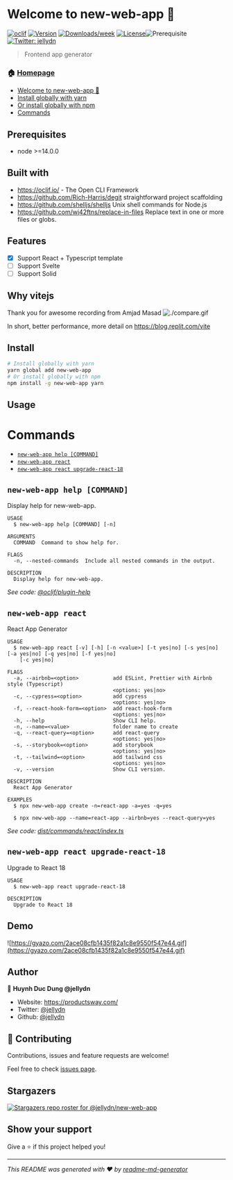 # Welcome to new-web-app 👋

[![oclif](https://img.shields.io/badge/cli-oclif-brightgreen.svg)](https://oclif.io)
[![Version](https://img.shields.io/npm/v/new-web-app.svg)](https://npmjs.org/package/new-web-app)
[![Downloads/week](https://img.shields.io/npm/dw/new-web-app.svg)](https://npmjs.org/package/new-web-app)
[![License](https://img.shields.io/npm/l/new-web-app.svg)](https://github.com/jellydn/new-web-app/blob/master/package.json)![Prerequisite](https://img.shields.io/badge/node-%3E%3D14.0.0-blue.svg)
[![Twitter: jellydn](https://img.shields.io/twitter/follow/jellydn.svg?style=social)](https://twitter.com/jellydn)

> Frontend app generator

### 🏠 [Homepage](https://github.com/jellydn/new-web-app)

<!-- toc -->

- [Welcome to new-web-app 👋](#welcome-to-new-web-app-)
- [Install globally with yarn](#install-globally-with-yarn)
- [Or install globally with npm](#or-install-globally-with-npm)
- [Commands](#commands)
<!-- tocstop -->

## Prerequisites

- node >=14.0.0

## Built with

- https://oclif.io/ - The Open CLI Framework
- https://github.com/Rich-Harris/degit straightforward project scaffolding
- https://github.com/shelljs/shelljs Unix shell commands for Node.js
- https://github.com/wj42ftns/replace-in-files Replace text in one or more files or globs.

## Features

- [x] Support React + Typescript template
- [ ] Support Svelte
- [ ] Support Solid

## Why vitejs

Thank you for awesome recording from Amjad Masad
![./compare.gif](./compare.gif)

In short, better performance, more detail on https://blog.replit.com/vite

## Install

```sh
# Install globally with yarn
yarn global add new-web-app
# Or install globally with npm
npm install -g new-web-app yarn
```

## Usage

<!-- usagestop -->

# Commands

<!-- commands -->

- [`new-web-app help [COMMAND]`](#new-web-app-help-command)
- [`new-web-app react`](#new-web-app-react)
- [`new-web-app react upgrade-react-18`](#new-web-app-react-upgrade-react-18)

## `new-web-app help [COMMAND]`

Display help for new-web-app.

```
USAGE
  $ new-web-app help [COMMAND] [-n]

ARGUMENTS
  COMMAND  Command to show help for.

FLAGS
  -n, --nested-commands  Include all nested commands in the output.

DESCRIPTION
  Display help for new-web-app.
```

_See code: [@oclif/plugin-help](https://github.com/oclif/plugin-help/blob/v5.1.12/src/commands/help.ts)_

## `new-web-app react`

React App Generator

```
USAGE
  $ new-web-app react [-v] [-h] [-n <value>] [-t yes|no] [-s yes|no] [-a yes|no] [-q yes|no] [-f yes|no]
    [-c yes|no]

FLAGS
  -a, --airbnb=<option>           add ESLint, Prettier with Airbnb style (Typescript)
                                  <options: yes|no>
  -c, --cypress=<option>          add cypress
                                  <options: yes|no>
  -f, --react-hook-form=<option>  add react-hook-form
                                  <options: yes|no>
  -h, --help                      Show CLI help.
  -n, --name=<value>              folder name to create
  -q, --react-query=<option>      add react-query
                                  <options: yes|no>
  -s, --storybook=<option>        add storybook
                                  <options: yes|no>
  -t, --tailwind=<option>         add tailwind css
                                  <options: yes|no>
  -v, --version                   Show CLI version.

DESCRIPTION
  React App Generator

EXAMPLES
  $ npx new-web-app create -n=react-app -a=yes -q=yes

  $ npx new-web-app --name=react-app --airbnb=yes --react-query=yes
```

_See code: [dist/commands/react/index.ts](https://github.com/jellydn/new-web-app/blob/v0.2.5/dist/commands/react/index.ts)_

## `new-web-app react upgrade-react-18`

Upgrade to React 18

```
USAGE
  $ new-web-app react upgrade-react-18

DESCRIPTION
  Upgrade to React 18
```

<!-- commandsstop -->

## Demo

![https://gyazo.com/2ace08cfb1435f82a1c8e9550f547e44.gif](https://gyazo.com/2ace08cfb1435f82a1c8e9550f547e44.gif)

## Author

👤 **Huynh Duc Dung @jellydn**

- Website: https://productsway.com/
- Twitter: [@jellydn](https://twitter.com/jellydn)
- Github: [@jellydn](https://github.com/jellydn)

## 🤝 Contributing

Contributions, issues and feature requests are welcome!

Feel free to check [issues page](https://github.com/jellydn/new-web-app/issues).

## Stargazers

[![Stargazers repo roster for @jellydn/new-web-app](https://reporoster.com/stars/jellydn/new-web-app)](https://github.com/jellydn/new-web-app/stargazers)

## Show your support

Give a ⭐️ if this project helped you!

---

_This README was generated with ❤️ by [readme-md-generator](https://github.com/kefranabg/readme-md-generator)_
